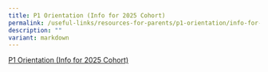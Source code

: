 ```yaml
---
title: P1 Orientation (Info for 2025 Cohort)
permalink: /useful-links/resources-for-parents/p1-orientation/info-for-2025-cohort/
description: ""
variant: markdown
---
```

<a href="/files/For%20Parents/2025_P1_Orientation_Handbook.pdf" target="_blank">P1 Orientation (Info for 2025 Cohort)</a>